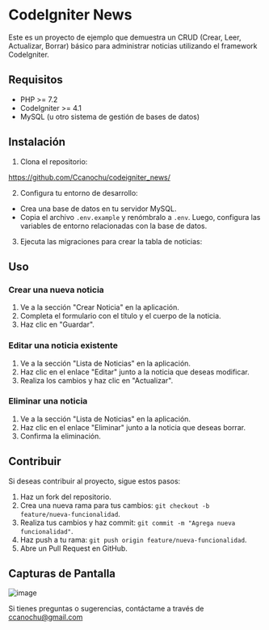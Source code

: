 # CodeIgniter News

Este es un proyecto de ejemplo que demuestra un CRUD (Crear, Leer, Actualizar, Borrar) básico para administrar noticias utilizando el framework CodeIgniter.

## Requisitos

- PHP >= 7.2
- CodeIgniter >= 4.1
- MySQL (u otro sistema de gestión de bases de datos)

## Instalación

1. Clona el repositorio:

https://github.com/Ccanochu/codeigniter_news/


2. Configura tu entorno de desarrollo:

- Crea una base de datos en tu servidor MySQL.
- Copia el archivo `.env.example` y renómbralo a `.env`. Luego, configura las variables de entorno relacionadas con la base de datos.

3. Ejecuta las migraciones para crear la tabla de noticias:


## Uso

### Crear una nueva noticia

1. Ve a la sección "Crear Noticia" en la aplicación.
2. Completa el formulario con el título y el cuerpo de la noticia.
3. Haz clic en "Guardar".

### Editar una noticia existente

1. Ve a la sección "Lista de Noticias" en la aplicación.
2. Haz clic en el enlace "Editar" junto a la noticia que deseas modificar.
3. Realiza los cambios y haz clic en "Actualizar".

### Eliminar una noticia

1. Ve a la sección "Lista de Noticias" en la aplicación.
2. Haz clic en el enlace "Eliminar" junto a la noticia que deseas borrar.
3. Confirma la eliminación.

## Contribuir

Si deseas contribuir al proyecto, sigue estos pasos:

1. Haz un fork del repositorio.
2. Crea una nueva rama para tus cambios: `git checkout -b feature/nueva-funcionalidad`.
3. Realiza tus cambios y haz commit: `git commit -m "Agrega nueva funcionalidad"`.
4. Haz push a tu rama: `git push origin feature/nueva-funcionalidad`.
5. Abre un Pull Request en GitHub.

## Capturas de Pantalla

![image](https://github.com/Ccanochu/codeigniter_news/assets/63028873/c2fd2b5b-a0f9-4d3f-8a6e-9daea1e13f93)


Si tienes preguntas o sugerencias, contáctame a través de ccanochu@gmail.com
